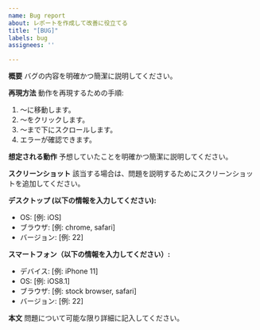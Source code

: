 ```yaml
---
name: Bug report
about: レポートを作成して改善に役立てる
title: "[BUG]"
labels: bug
assignees: ''

---
```


<!-- 【以下のテンプレートを参考に、各項目を埋めてください】 -->

**概要**
バグの内容を明確かつ簡潔に説明してください。

**再現方法**
動作を再現するための手順:
1.  ～に移動します。
2. ～をクリックします。
3. ～まで下にスクロールします。
4. エラーが確認できます。

**想定される動作**
予想していたことを明確かつ簡潔に説明してください。

**スクリーンショット**
該当する場合は、問題を説明するためにスクリーンショットを追加してください。

**デスクトップ (以下の情報を入力してください):**
 - OS: [例: iOS]
 - ブラウザ: [例: chrome, safari]
 - バージョン: [例: 22]

**スマートフォン（以下の情報を入力してください）:**
 - デバイス: [例: iPhone 11]
 - OS: [例: iOS8.1]
 - ブラウザ: [例: stock browser, safari]
 - バージョン: [例: 22]

**本文**
問題について可能な限り詳細に記入してください。
